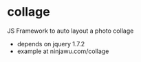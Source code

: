collage
=======

JS Framework to auto layout a photo collage
- depends on jquery 1.7.2
- example at ninjawu.com/collage